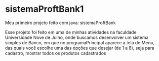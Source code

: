 # sistemaProftBank1

Meu primeiro projeto feito com java: sistemaProftBank 

Esse projeto foi feito em uma de minhas atividades na faculdade Universidade Nove de Julho, onde buscamos desenvolver um sistema simples de Banco, em que no 
programaPrincipal aparece a tela de Menu, das quais você escolhe uma das opções que desejar (de 1 a 8), seja para cadastro, mostrar todos os produtos cadastrados
